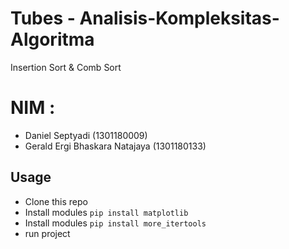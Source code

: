 # Tubes - Analisis-Kompleksitas-Algoritma
Insertion Sort &amp; Comb Sort

# NIM : 
- Daniel Septyadi (1301180009)
- Gerald Ergi Bhaskara Natajaya (1301180133)
## Usage
- Clone this repo
- Install modules `pip install matplotlib`
- Install modules `pip install more_itertools`
- run project

